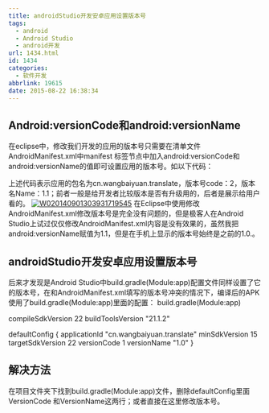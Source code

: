 ```yaml
---
title: androidStudio开发安卓应用设置版本号
tags:
  - android
  - Android Studio
  - android开发
url: 1434.html
id: 1434
categories:
  - 软件开发
abbrlink: 19615
date: 2015-08-22 16:38:34
---
```


Android:versionCode和android:versionName
---------------------------------------

在eclipse中，修改我们开发的应用的版本号只需要在清单文件AndroidManifest.xml中manifest 标签节点中加入android:versionCode和android:versionName的值即可设置应用的版本号。如以下代码：

<manifest xmlns:android="http://schemas.android.com/apk/res/android"
package="cn.wangbaiyuan.translate"
android:versionCode="2"
android:versionName="1.1" >

上述代码表示应用的包名为cn.wangbaiyuan.translate，版本号code：2，版本名Name：1.1；前者一般是给开发者比较版本是否有升级用的，后者是展示给用户看的。 [![W020140901303931719545](http://wangbaiyuan.cn/wp-content/uploads/2015/08/W020140901303931719545.jpg)](http://wangbaiyuan.cn/wp-content/uploads/2015/08/W020140901303931719545.jpg) 在Eclipse中使用修改AndroidManifest.xml修改版本号是完全没有问题的，但是极客人在Android Studio上试过仅仅修改AndroidManifest.xml内容是没有效果的，虽然我把android:versionName赋值为1.1，但是在手机上显示的版本号始终是之前的1.0.。

androidStudio开发安卓应用设置版本号
------------------------

后来才发现是Android Studio中build.gradle(Module:app)配置文件同样设置了它的版本号，在和AndroidManifest.xml填写的版本号冲突的情况下，编译后的APK使用了build.gradle(Module:app)里面的配置： build.gradle(Module:app)

compileSdkVersion 22
buildToolsVersion "21.1.2"

defaultConfig {
    applicationId "cn.wangbaiyuan.translate"
    minSdkVersion 15
    targetSdkVersion 22
    versionCode 1
    versionName "1.0"
}

解决方法
----

在项目文件夹下找到build.gradle(Module:app)文件，删除defaultConfig里面VersionCode 和VersionName这两行；或者直接在这里修改版本号。
